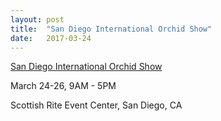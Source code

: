 ```yaml
---
layout: post
title:  "San Diego International Orchid Show"
date:   2017-03-24
---
```


[San Diego International Orchid Show](http://www.sdorchids.com/SpringShow_2017.html)

March 24-26, 9AM - 5PM

Scottish Rite Event Center, San Diego, CA

